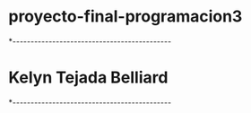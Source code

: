 # proyecto-final-programacion3
*--------------------------------------------
# Kelyn Tejada Belliard 
*--------------------------------------------
